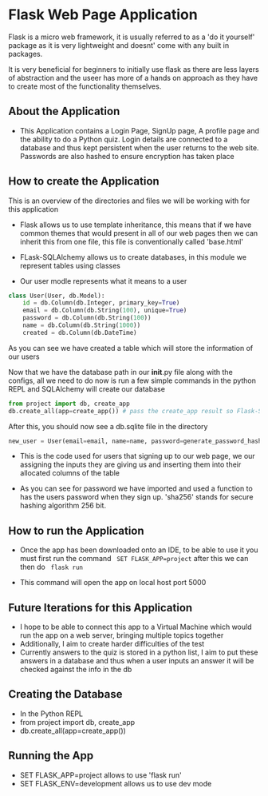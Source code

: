 # Flask Web Page Application

Flask is a micro web framework, it is usually referred to as a 'do it yourself' package as it is very lightweight and doesnt' come with any
built in packages.

It is very beneficial for beginners to initially use flask as there are less layers of abstraction and the useer has
more of a hands on approach as they have to create most of the functionality themselves.

## About the Application

- This Application contains a Login Page, SignUp page, A profile page and the ability to do a Python quiz. Login details
are connected to a database and thus kept persistent when the user returns to the web site. Passwords are also hashed
to ensure encryption has taken place

## How to create the Application

This is an overview of the directories and files we will be working with for this application




- Flask allows us to use template inheritance, this means that if we have common themes that would present in all of our
web pages then we can inherit this from one file, this file is conventionally called 'base.html'

- FLask-SQLAlchemy allows us to create databases, in this module we represent tables using classes
- Our user modle represents what it means to a user

```python
class User(User, db.Model):
    id = db.Column(db.Integer, primary_key=True)
    email = db.Column(db.String(100), unique=True)
    password = db.Column(db.String(100))
    name = db.Column(db.String(1000))
    created = db.Column(db.DateTime)
```
As you can see we have created a table which will store the information of our users

Now that we have the database path in our __init__.py file along with the configs, all we need to do now is run a few simple
commands in the python  REPL and SQLAlchemy will create our database

```python
from project import db, create_app 
db.create_all(app=create_app()) # pass the create_app result so Flask-SQLAlchemy gets the configuration.
```
After this, you should now see a db.sqlite file in the directory


```python
new_user = User(email=email, name=name, password=generate_password_hash(password, method='sha256'), created=dt.now())
```
- This is the code used for users that signing up to our web page, we our assigning the inputs they are giving us and
inserting them into their allocated columns of the table

- As you can see for password we have imported and used a function to has the users password when they sign up.
'sha256' stands for secure hashing algorithm 256 bit.



## How to run the Application

- Once the app has been downloaded onto an IDE, to be able to use it you must first run the command
``` SET FLASK_APP=project``` after this we can then do ``` flask run```

- This command will open the app on local host port 5000

## Future Iterations for this Application

- I hope to be able to connect this app to a Virtual Machine which would run the app on a web server, bringing multiple
topics together
- Additionally, I aim to create harder difficulties of the test
- Currently answers to the quiz is stored in a python list, I aim to put these answers in a database and thus when a user
inputs an answer it will be checked against the info in the db




## Creating the Database
- In the Python REPL
- from project import db, create_app
- db.create_all(app=create_app())

## Running the App
- SET FLASK_APP=project allows to use 'flask run'
- SET FLASK_ENV=development allows us to use dev mode




